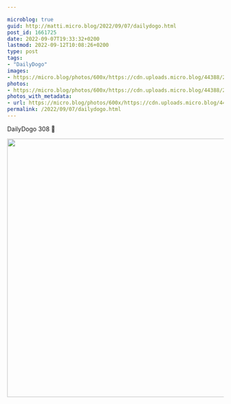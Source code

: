 ```yaml
---

microblog: true
guid: http://matti.micro.blog/2022/09/07/dailydogo.html
post_id: 1661725
date: 2022-09-07T19:33:32+0200
lastmod: 2022-09-12T10:08:26+0200
type: post
tags:
- "DailyDogo"
images:
- https://micro.blog/photos/600x/https://cdn.uploads.micro.blog/44388/2022/98964679a4.jpg
photos:
- https://micro.blog/photos/600x/https://cdn.uploads.micro.blog/44388/2022/98964679a4.jpg
photos_with_metadata:
- url: https://micro.blog/photos/600x/https://cdn.uploads.micro.blog/44388/2022/98964679a4.jpg
permalink: /2022/09/07/dailydogo.html
---
```

DailyDogo 308 🐶

<img src="/media/uploads/2022/98964679a4.jpg" width="600" height="600" alt="" />
